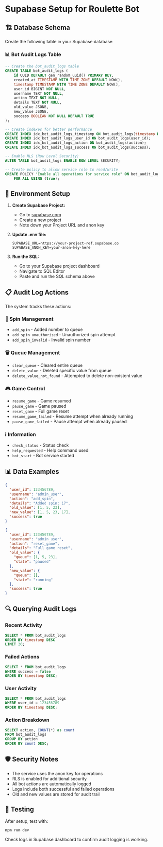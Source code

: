 # Supabase Setup for Roulette Bot

## 🏗️ Database Schema

Create the following table in your Supabase database:

### 📊 Bot Audit Logs Table

```sql
-- Create the bot_audit_logs table
CREATE TABLE bot_audit_logs (
    id UUID DEFAULT gen_random_uuid() PRIMARY KEY,
    created_at TIMESTAMP WITH TIME ZONE DEFAULT NOW(),
    timestamp TIMESTAMP WITH TIME ZONE DEFAULT NOW(),
    user_id BIGINT NOT NULL,
    username TEXT NOT NULL,
    action TEXT NOT NULL,
    details TEXT NOT NULL,
    old_value JSONB,
    new_value JSONB,
    success BOOLEAN NOT NULL DEFAULT TRUE
);

-- Create indexes for better performance
CREATE INDEX idx_bot_audit_logs_timestamp ON bot_audit_logs(timestamp DESC);
CREATE INDEX idx_bot_audit_logs_user_id ON bot_audit_logs(user_id);
CREATE INDEX idx_bot_audit_logs_action ON bot_audit_logs(action);
CREATE INDEX idx_bot_audit_logs_success ON bot_audit_logs(success);

-- Enable RLS (Row Level Security)
ALTER TABLE bot_audit_logs ENABLE ROW LEVEL SECURITY;

-- Create policy to allow service role to read/write
CREATE POLICY "Enable all operations for service role" ON bot_audit_logs
    FOR ALL USING (true);
```

## 🔧 Environment Setup

1. **Create Supabase Project:**
   - Go to [supabase.com](https://supabase.com)
   - Create a new project
   - Note down your Project URL and anon key

2. **Update .env file:**
   ```env
   SUPABASE_URL=https://your-project-ref.supabase.co
   SUPABASE_ANON_KEY=your-anon-key-here
   ```

3. **Run the SQL:**
   - Go to your Supabase project dashboard
   - Navigate to SQL Editor
   - Paste and run the SQL schema above

## 📋 Audit Log Actions

The system tracks these actions:

### 🎯 Spin Management
- `add_spin` - Added number to queue
- `add_spin_unauthorized` - Unauthorized spin attempt
- `add_spin_invalid` - Invalid spin number

### 🗑️ Queue Management
- `clear_queue` - Cleared entire queue
- `delete_value` - Deleted specific value from queue
- `delete_value_not_found` - Attempted to delete non-existent value

### 🎮 Game Control
- `resume_game` - Game resumed
- `pause_game` - Game paused
- `reset_game` - Full game reset
- `resume_game_failed` - Resume attempt when already running
- `pause_game_failed` - Pause attempt when already paused

### ℹ️ Information
- `check_status` - Status check
- `help_requested` - Help command used
- `bot_start` - Bot service started

## 📊 Data Examples

```json
{
  "user_id": 123456789,
  "username": "admin_user",
  "action": "add_spin",
  "details": "Added spin: 17",
  "old_value": [1, 5, 23],
  "new_value": [1, 5, 23, 17],
  "success": true
}
```

```json
{
  "user_id": 123456789,
  "username": "admin_user", 
  "action": "reset_game",
  "details": "Full game reset",
  "old_value": {
    "queue": [1, 5, 23],
    "state": "paused"
  },
  "new_value": {
    "queue": [],
    "state": "running"
  },
  "success": true
}
```

## 🔍 Querying Audit Logs

### Recent Activity
```sql
SELECT * FROM bot_audit_logs 
ORDER BY timestamp DESC 
LIMIT 20;
```

### Failed Actions
```sql
SELECT * FROM bot_audit_logs 
WHERE success = false 
ORDER BY timestamp DESC;
```

### User Activity
```sql
SELECT * FROM bot_audit_logs 
WHERE user_id = 123456789 
ORDER BY timestamp DESC;
```

### Action Breakdown
```sql
SELECT action, COUNT(*) as count 
FROM bot_audit_logs 
GROUP BY action 
ORDER BY count DESC;
```

## 🛡️ Security Notes

- The service uses the anon key for operations
- RLS is enabled for additional security
- All bot actions are automatically logged
- Logs include both successful and failed operations
- Old and new values are stored for audit trail

## 🚀 Testing

After setup, test with:
```bash
npm run dev
```

Check logs in Supabase dashboard to confirm audit logging is working. 